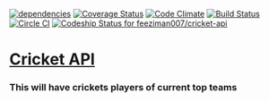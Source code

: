 [![dependencies](https://david-dm.org/feeziman007/cricket-api.svg)](https://david-dm.org/feeziman007/cricket-api) [![Coverage Status](https://coveralls.io/repos/feeziman007/cricket-api/badge.svg?branch=master&service=github)](https://coveralls.io/github/feeziman007/cricket-api?branch=master) [![Code Climate](https://codeclimate.com/github/feeziman007/cricket-api/badges/gpa.svg)](https://codeclimate.com/github/feeziman007/cricket-api) [![Build Status](https://travis-ci.org/feeziman007/cricket-api.svg?branch=master)](https://travis-ci.org/feeziman007/cricket-api) [![Circle CI](https://circleci.com/gh/feeziman007/cricket-api/tree/master.svg?style=svg)](https://circleci.com/gh/feeziman007/cricket-api/tree/master) [ ![Codeship Status for feeziman007/cricket-api](https://codeship.com/projects/c32fbd90-2e98-0133-bfb7-3a2a4d3529b0/status?branch=master)](https://codeship.com/projects/99151)

[Cricket API](https://github.com/feeziman007/cricket-api) 
=====

### This will have crickets players of current top teams
